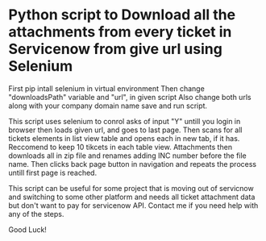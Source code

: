 # Python script to Download all the attachments from every ticket in Servicenow from give url using Selenium

First pip intall selenium in virtual environment
Then change "downloadsPath" variable and "url", in given script
Also change both urls along with your company domain name
save and run script.

This script uses selenium to conrol asks of input "Y" untill you login in browser then loads given url, and goes to last page.
Then scans for all tickets elements in list view table and opens each in new tab, if it has. Reccomend to keep 10 tikcets in each table view.
Attachments then downloads all in zip file and renames adding INC number before the file name.
Then clicks back page button in navigation and repeats the process untill first page is reached.

This script can be useful for some project that is moving out of servicnow and switching to some other platform and needs all ticket attachment data but don't want to pay for servicenow API.
Contact me if you need help with any of the steps.

Good Luck!